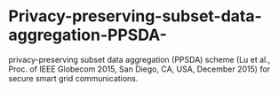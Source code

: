 # Privacy-preserving-subset-data-aggregation-PPSDA-
privacy-preserving subset data aggregation (PPSDA) scheme (Lu et al., Proc. of IEEE Globecom 2015, San Diego, CA, USA, December 2015) for secure smart grid communications.
